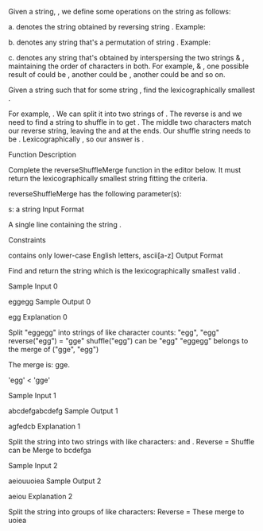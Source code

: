 Given a string, , we define some operations on the string as follows:

a.  denotes the string obtained by reversing string . Example:


b.  denotes any string that's a permutation of string . Example:


c.  denotes any string that's obtained by interspersing the two strings  & , maintaining the order of characters in both. For example,  & , one possible result of  could be , another could be , another could be  and so on.

Given a string  such that  for some string , find the lexicographically smallest .

For example, . We can split it into two strings of . The reverse is  and we need to find a string to shuffle in to get . The middle two characters match our reverse string, leaving the  and  at the ends. Our shuffle string needs to be . Lexicographically , so our answer is .

Function Description

Complete the reverseShuffleMerge function in the editor below. It must return the lexicographically smallest string fitting the criteria.

reverseShuffleMerge has the following parameter(s):

s: a string
Input Format

A single line containing the string .

Constraints

contains only lower-case English letters, ascii[a-z]
Output Format

Find and return the string which is the lexicographically smallest valid .

Sample Input 0

eggegg
Sample Output 0

egg
Explanation 0

Split "eggegg" into strings of like character counts: "egg", "egg"
reverse("egg") = "gge"
shuffle("egg") can be "egg"
"eggegg" belongs to the merge of ("gge", "egg")

The merge is: gge.

'egg' < 'gge'

Sample Input 1

abcdefgabcdefg
Sample Output 1

agfedcb
Explanation 1

Split the string into two strings with like characters:  and .
Reverse  =
Shuffle  can be
Merge to bcdefga

Sample Input 2

aeiouuoiea
Sample Output 2

aeiou
Explanation 2

Split the string into groups of like characters:
Reverse  =
These merge to uoiea